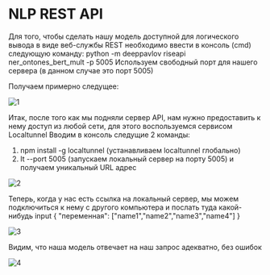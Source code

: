 # NLP REST API

Для того, чтобы сделать нашу модель доступной для логического вывода в виде веб-службы REST необходимо ввести в консоль (cmd) следующую команду:
python -m deeppavlov riseapi ner_ontones_bert_mult -p 5005
Используем свободный порт для нашего сервера (в данном случае это порт 5005)

Получаем примерно следущее:

![1](https://user-images.githubusercontent.com/87085844/205342903-fd351a65-a953-4f36-ab7a-d6c46ee9fc77.png)


Итак, после того как мы подняли сервер API, нам нужно предоставить к нему доступ из любой сети, для этого воспользуемся сервисом Localtunnel
Вводим в консоль следущие 2 команды: 
1. npm install -g localtunnel (устанавливаем localtunnel глобально)
2. lt --port 5005 (запускаем локальный сервер на порту 5005) и получаем уникальный URL адрес

![2](https://user-images.githubusercontent.com/87085844/205344305-9cf2b975-f725-49fa-b09b-58b8e1380506.png)

Теперь, когда у нас есть ссылка на локальный сервер, мы можем подключиться к нему с другого компьютера и послать туда какой-нибудь input
{
"переменная": ["name1","name2","name3","name4"]
}

![3](https://user-images.githubusercontent.com/87085844/205345571-f92a87c7-4b26-4156-9f59-affc09d1df13.png)

Видим, что наша модель отвечает на наш запрос адекватно, без ошибок

![4](https://user-images.githubusercontent.com/87085844/205345976-c1a47521-abec-455e-8192-887e2eef3ec3.png)
